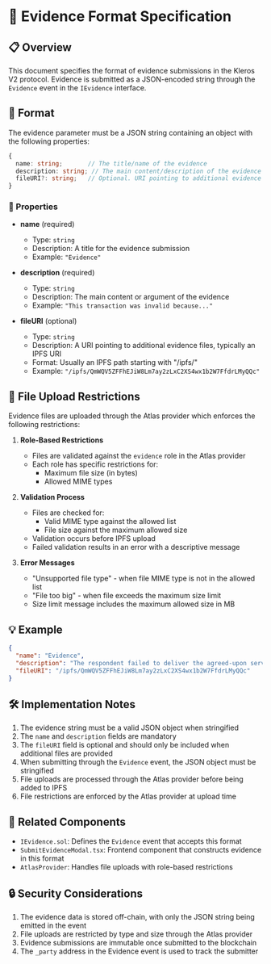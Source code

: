 # 📄 Evidence Format Specification

## 📋 Overview

This document specifies the format of evidence submissions in the Kleros V2 protocol. Evidence is submitted as a JSON-encoded string through the `Evidence` event in the `IEvidence` interface.

## 🔧 Format

The evidence parameter must be a JSON string containing an object with the following properties:

```typescript
{
  name: string;       // The title/name of the evidence
  description: string; // The main content/description of the evidence
  fileURI?: string;   // Optional. URI pointing to additional evidence files, typically an IPFS URI
}
```

### 📝 Properties

- **name** (required)

  - Type: `string`
  - Description: A title for the evidence submission
  - Example: `"Evidence"`

- **description** (required)

  - Type: `string`
  - Description: The main content or argument of the evidence
  - Example: `"This transaction was invalid because..."`

- **fileURI** (optional)
  - Type: `string`
  - Description: A URI pointing to additional evidence files, typically an IPFS URI
  - Format: Usually an IPFS path starting with "/ipfs/"
  - Example: `"/ipfs/QmWQV5ZFFhEJiW8Lm7ay2zLxC2XS4wx1b2W7FfdrLMyQQc"`

## 📁 File Upload Restrictions

Evidence files are uploaded through the Atlas provider which enforces the following restrictions:

1. **Role-Based Restrictions**

   - Files are validated against the `evidence` role in the Atlas provider
   - Each role has specific restrictions for:
     - Maximum file size (in bytes)
     - Allowed MIME types

2. **Validation Process**

   - Files are checked for:
     - Valid MIME type against the allowed list
     - File size against the maximum allowed size
   - Validation occurs before IPFS upload
   - Failed validation results in an error with a descriptive message

3. **Error Messages**
   - "Unsupported file type" - when file MIME type is not in the allowed list
   - "File too big" - when file exceeds the maximum size limit
   - Size limit message includes the maximum allowed size in MB

## 💡 Example

```json
{
  "name": "Evidence",
  "description": "The respondent failed to deliver the agreed-upon services...",
  "fileURI": "/ipfs/QmWQV5ZFFhEJiW8Lm7ay2zLxC2XS4wx1b2W7FfdrLMyQQc"
}
```

## 🛠️ Implementation Notes

1. The evidence string must be a valid JSON object when stringified
2. The `name` and `description` fields are mandatory
3. The `fileURI` field is optional and should only be included when additional files are provided
4. When submitting through the `Evidence` event, the JSON object must be stringified
5. File uploads are processed through the Atlas provider before being added to IPFS
6. File restrictions are enforced by the Atlas provider at upload time

## 🔗 Related Components

- `IEvidence.sol`: Defines the `Evidence` event that accepts this format
- `SubmitEvidenceModal.tsx`: Frontend component that constructs evidence in this format
- `AtlasProvider`: Handles file uploads with role-based restrictions

## 🔒 Security Considerations

1. The evidence data is stored off-chain, with only the JSON string being emitted in the event
2. File uploads are restricted by type and size through the Atlas provider
3. Evidence submissions are immutable once submitted to the blockchain
4. The `_party` address in the Evidence event is used to track the submitter
